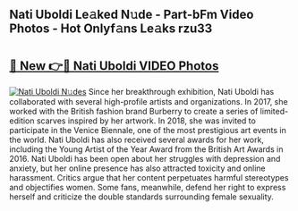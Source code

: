 ## Nati Uboldi Le𝚊ked N𝚞de - Part-bFm Video Photos - Hot Onlyf𝚊ns Le𝚊ks rzu33

# <h2><a href="http://ab67761.deff.icu/?id=Nati+Uboldi">🔗 New 👉🔴 Nati Uboldi VIDEO Photos</a></h2>

[![Nati Uboldi N𝚞des](https://i.imgur.com/rIISA9y.gif)](http://ab67761.deff.icu/?id=Nati+Uboldi)
Since her breakthrough exhibition, Nati Uboldi has collaborated with several high-profile artists and organizations. In 2017, she worked with the British fashion brand Burberry to create a series of limited-edition scarves inspired by her artwork. In 2018, she was invited to participate in the Venice Biennale, one of the most prestigious art events in the world. Nati Uboldi has also received several awards for her work, including the Young Artist of the Year Award from the British Art Awards in 2016. Nati Uboldi has been open about her struggles with depression and anxiety, but her online presence has also attracted toxicity and online harassment. Critics argue that her content perpetuates harmful stereotypes and objectifies women. Some fans, meanwhile, defend her right to express herself and criticize the double standards surrounding female sexuality.
